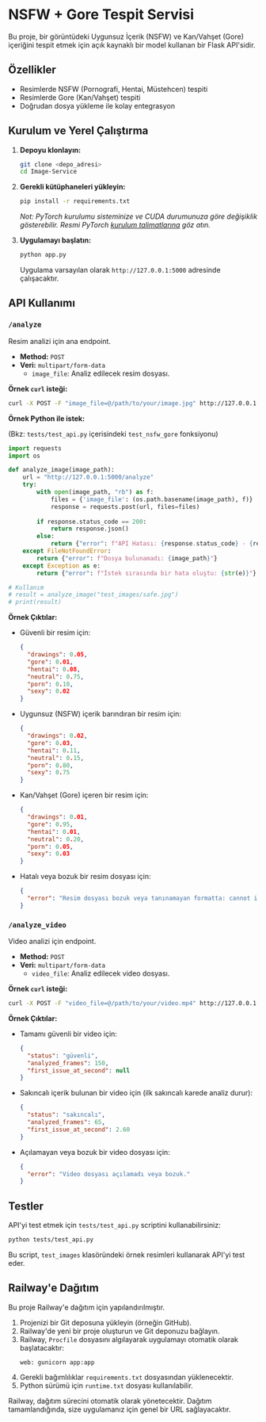 # NSFW + Gore Tespit Servisi

Bu proje, bir görüntüdeki Uygunsuz İçerik (NSFW) ve Kan/Vahşet (Gore) içeriğini tespit etmek için açık kaynaklı bir model kullanan bir Flask API'sidir.

## Özellikler

-   Resimlerde NSFW (Pornografi, Hentai, Müstehcen) tespiti
-   Resimlerde Gore (Kan/Vahşet) tespiti
-   Doğrudan dosya yükleme ile kolay entegrasyon

## Kurulum ve Yerel Çalıştırma

1.  **Depoyu klonlayın:**
    ```bash
    git clone <depo_adresi>
    cd Image-Service
    ```

2.  **Gerekli kütüphaneleri yükleyin:**
    ```bash
    pip install -r requirements.txt
    ```
    *Not: PyTorch kurulumu sisteminize ve CUDA durumunuza göre değişiklik gösterebilir. Resmi PyTorch [kurulum talimatlarına](https://pytorch.org/get-started/locally/) göz atın.*

3.  **Uygulamayı başlatın:**
    ```bash
    python app.py
    ```
    Uygulama varsayılan olarak `http://127.0.0.1:5000` adresinde çalışacaktır.

## API Kullanımı

### `/analyze`

Resim analizi için ana endpoint.

-   **Method:** `POST`
-   **Veri:** `multipart/form-data`
    -   `image_file`: Analiz edilecek resim dosyası.

**Örnek `curl` isteği:**

```bash
curl -X POST -F "image_file=@/path/to/your/image.jpg" http://127.0.0.1:5000/analyze
```

**Örnek Python ile istek:**

(Bkz: `tests/test_api.py` içerisindeki `test_nsfw_gore` fonksiyonu)

```python
import requests
import os

def analyze_image(image_path):
    url = "http://127.0.0.1:5000/analyze"
    try:
        with open(image_path, "rb") as f:
            files = {'image_file': (os.path.basename(image_path), f)}
            response = requests.post(url, files=files)
        
        if response.status_code == 200:
            return response.json()
        else:
            return {"error": f"API Hatası: {response.status_code} - {response.text}"}
    except FileNotFoundError:
        return {"error": f"Dosya bulunamadı: {image_path}"}
    except Exception as e:
        return {"error": f"İstek sırasında bir hata oluştu: {str(e)}"}

# Kullanım
# result = analyze_image("test_images/safe.jpg")
# print(result)
```

**Örnek Çıktılar:**

*   Güvenli bir resim için:
    ```json
    {
      "drawings": 0.05,
      "gore": 0.01,
      "hentai": 0.08,
      "neutral": 0.75,
      "porn": 0.10,
      "sexy": 0.02
    }
    ```

*   Uygunsuz (NSFW) içerik barındıran bir resim için:
    ```json
    {
      "drawings": 0.02,
      "gore": 0.03,
      "hentai": 0.11,
      "neutral": 0.15,
      "porn": 0.80,
      "sexy": 0.75
    }
    ```
*   Kan/Vahşet (Gore) içeren bir resim için:
    ```json
    {
      "drawings": 0.01,
      "gore": 0.95,
      "hentai": 0.01,
      "neutral": 0.20,
      "porn": 0.05,
      "sexy": 0.03
    }
    ```
*   Hatalı veya bozuk bir resim dosyası için:
    ```json
    {
      "error": "Resim dosyası bozuk veya tanınamayan formatta: cannot identify image file <_io.BytesIO object at 0x...>"
    }
    ```

### `/analyze_video`

Video analizi için endpoint.

-   **Method:** `POST`
-   **Veri:** `multipart/form-data`
    -   `video_file`: Analiz edilecek video dosyası.

**Örnek `curl` isteği:**

```bash
curl -X POST -F "video_file=@/path/to/your/video.mp4" http://127.0.0.1:5000/analyze_video
```

**Örnek Çıktılar:**

*   Tamamı güvenli bir video için:
    ```json
    {
      "status": "güvenli",
      "analyzed_frames": 150,
      "first_issue_at_second": null
    }
    ```

*   Sakıncalı içerik bulunan bir video için (ilk sakıncalı karede analiz durur):
    ```json
    {
      "status": "sakıncalı",
      "analyzed_frames": 65,
      "first_issue_at_second": 2.60
    }
    ```
*   Açılamayan veya bozuk bir video dosyası için:
    ```json
    {
      "error": "Video dosyası açılamadı veya bozuk."
    }
    ```

## Testler

API'yi test etmek için `tests/test_api.py` scriptini kullanabilirsiniz:

```bash
python tests/test_api.py
```
Bu script, `test_images` klasöründeki örnek resimleri kullanarak API'yi test eder.

## Railway'e Dağıtım

Bu proje Railway'e dağıtım için yapılandırılmıştır.

1.  Projenizi bir Git deposuna yükleyin (örneğin GitHub).
2.  Railway'de yeni bir proje oluşturun ve Git deponuzu bağlayın.
3.  Railway, `Procfile` dosyasını algılayarak uygulamayı otomatik olarak başlatacaktır:
    ```Procfile
    web: gunicorn app:app
    ```
4.  Gerekli bağımlılıklar `requirements.txt` dosyasından yüklenecektir.
5.  Python sürümü için `runtime.txt` dosyası kullanılabilir.

Railway, dağıtım sürecini otomatik olarak yönetecektir. Dağıtım tamamlandığında, size uygulamanız için genel bir URL sağlayacaktır. 